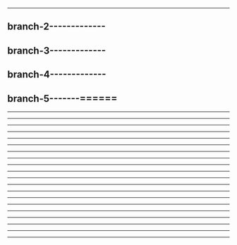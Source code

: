 ---------------------
branch-2-------------
---------------------
branch-3-------------
---------------------
branch-4-------------
---------------------
branch-5-------======
---------------------
---------------------
---------------------
---------------------
---------------------
---------------------
---------------------
---------------------
---------------------
---------------------
---------------------
---------------------
---------------------
---------------------
---------------------
---------------------
---------------------
---------------------
---------------------
---------------------
---------------------